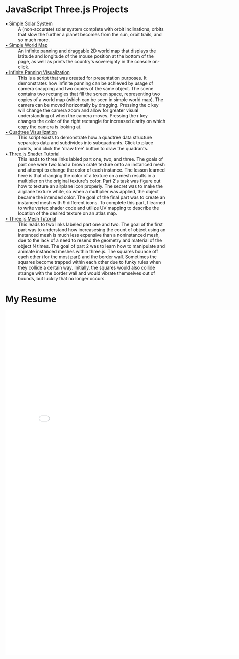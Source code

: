 <meta name="viewport" content="width=device-width, initial-scale=1.0">
<h1>JavaScript Three.js Projects</h1>
<dl>
  <dt><a href="https://wiadarola.github.io/simple-solar-system">&#x2022; Simple Solar System</a></dt>
    <dd>A (non-accurate) solar system complete with orbit inclinations, orbits that slow the further a planet becomes from the sun, orbit trails, and so much more.</dd>
  <dt><a href="https://wiadarola.github.io/simple-world-map">&#x2022; Simple World Map</a></dt>
    <dd>An infinite panning and draggable 2D world map that displays the latitude and longitude of the mouse position at the bottom of the page, as well as prints the country's sovereignty in the console on-click. </dd>
  <dt><a href="https://wiadarola.github.io/infinite-panning-visualization">&#x2022; Infinite Panning Visualization</a></dt>
    <dd>This is a script that was created for presentation purposes. It demonstrates how infinite panning can be achieved by usage of camera snapping and two copies of the same object. The scene contains two rectangles that fill the screen space, representing two copies of a world map (which can be seen in simple world map). The camera can be moved horizontally by dragging. Pressing the c key will change the camera zoom and allow for greater visual understanding of when the camera moves. Pressing the r key changes the color of the right rectangle for increased clarity on which copy the camera is looking at.</dd>
  <dt><a href="https://wiadarola.github.io/quadtree-visualization">&#x2022; Quadtree Visualization</a></dt>
    <dd>This script exists to demonstrate how a quadtree data structure separates data and subdivides into subquadrants. Click to place points, and click the 'draw tree' button to draw the quadrants.</dd>
  <dt><a href="https://wiadarola.github.io/threejs-shader-tutorial">&#x2022; Three.js Shader Tutorial</a></dt>
    <dd>This leads to three links labled part one, two, and three. The goals of part one were two load a brown crate texture onto an instanced mesh and attempt to change the color of each instance. The lesson learned here is that changing the color of a texture on a mesh results in a multiplier on the original texture's color. Part 2's task was figure out how to texture an airplane icon properly. The secret was to make the airplane texture white, so when a multiplier was applied, the object became the intended color. The goal of the final part was to create an instanced mesh with 9 different icons. To complete this part, I learned to write vertex shader code and utilize UV mapping to describe the location of the desired texture on an atlas map.</dd>
  <dt><a href="https://wiadarola.github.io/threejs-mesh-tutorial">&#x2022; Three.js Mesh Tutorial</a></dt>
    <dd>This leads to two links labeled part one and two. The goal of the first part was to understand how increasesing the count of object using an instanced mesh is much less expensive than a noninstanced mesh, due to the lack of a need to resend the geometry and material of the object N times. The goal of part 2 was to learn how to manipulate and animate instanced meshes within three.js. The squares bounce off each other (for the most part) and the border wall. Sometimes the squares become trapped within each other due to funky rules when they collide a certain way. Initially, the squares would also collide strange with the border wall and would vibrate themselves out of bounds, but luckily that no longer occurs.</dd>
</dl>
<h1>My Resume</h1>
<embed src="Resume.pdf" width="810px" height="1080px" />
